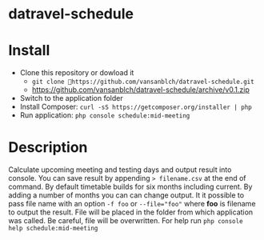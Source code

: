 datravel-schedule
=================

Install
=======
* Clone this repository or dowload it
  * `git clone https://github.com/vansanblch/datravel-schedule.git`
  * https://github.com/vansanblch/datravel-schedule/archive/v0.1.zip
* Switch to the application folder
* Install Composer:  `curl -sS https://getcomposer.org/installer | php`
* Run application: `php console schedule:mid-meeting`

Description
===========
Calculate upcoming meeting and testing days and output result into console. You can save result by appending `> filename.csv` at the end of command.
By default timetable builds for six months including current. By adding a number of months you can can change output.
It it possible to pass file name with an option `-f foo` or `--file="foo"` where **foo** is filename to output the result. File will be placed in the folder from which application was called. Be careful, file will be overwritten.
For help run `php console help schedule:mid-meeting`
